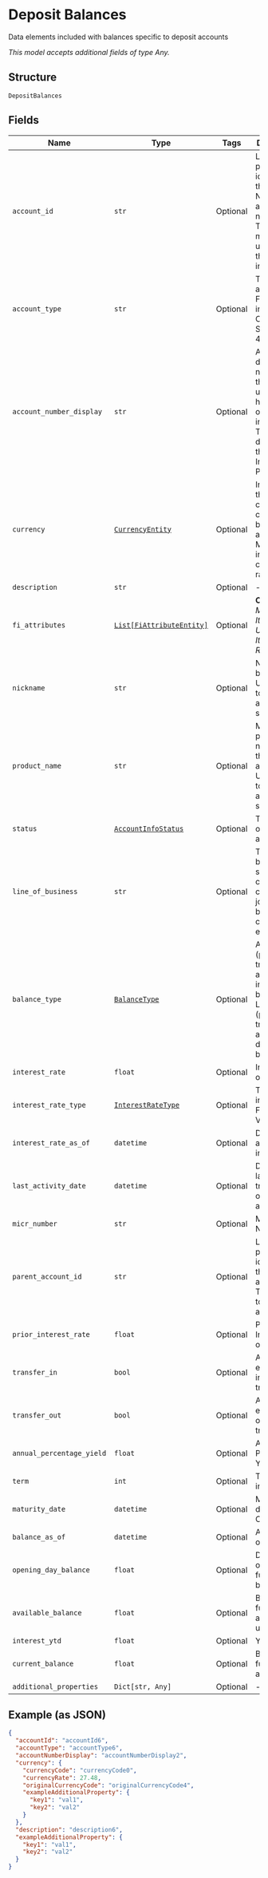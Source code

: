 
# Deposit Balances

Data elements included with balances specific to deposit accounts

*This model accepts additional fields of type Any.*

## Structure

`DepositBalances`

## Fields

| Name | Type | Tags | Description |
|  --- | --- | --- | --- |
| `account_id` | `str` | Optional | Long-term persistent identity of the account. Not an account number. This identity must be unique to the owning institution. |
| `account_type` | `str` | Optional | The type of an account. For instance, CHECKING, SAVINGS, 401K, etc. |
| `account_number_display` | `str` | Optional | Account display number for the end user’s handle at owning institution. This is to be displayed by the Interface Provider. |
| `currency` | [`CurrencyEntity`](../../doc/models/currency-entity.md) | Optional | Indicates the currency code used by the account. May also include currency rate. |
| `description` | `str` | Optional | - |
| `fi_attributes` | [`List[FiAttributeEntity]`](../../doc/models/fi-attribute-entity.md) | Optional | **Constraints**: *Minimum Items*: `1`, *Unique Items Required* |
| `nickname` | `str` | Optional | Name given by the user. Used in UIs to assist in account selection |
| `product_name` | `str` | Optional | Marketed product name for this account.  Used in UIs to assist in account selection |
| `status` | [`AccountInfoStatus`](../../doc/models/account-info-status.md) | Optional | The status of an account. |
| `line_of_business` | `str` | Optional | The line of business, such as consumer, consumer joint, small business, corporate, etc. |
| `balance_type` | [`BalanceType`](../../doc/models/balance-type.md) | Optional | ASSET (positive transaction amount increases balance), LIABILITY (positive transaction amount decreases balance) |
| `interest_rate` | `float` | Optional | Interest Rate of Account |
| `interest_rate_type` | [`InterestRateType`](../../doc/models/interest-rate-type.md) | Optional | The type of interest rate. FIXED or VARIABLE. |
| `interest_rate_as_of` | `datetime` | Optional | Date of account’s interest rate |
| `last_activity_date` | `datetime` | Optional | Date that last transaction occurred on account |
| `micr_number` | `str` | Optional | MICR Number |
| `parent_account_id` | `str` | Optional | Long-term persistent identity of the parent account. This is used to group accounts. |
| `prior_interest_rate` | `float` | Optional | Previous Interest Rate of Account |
| `transfer_in` | `bool` | Optional | Account is eligible for incoming transfers |
| `transfer_out` | `bool` | Optional | Account is eligible for outgoing transfers |
| `annual_percentage_yield` | `float` | Optional | Annual Percentage Yield. |
| `term` | `int` | Optional | Term of CD in months |
| `maturity_date` | `datetime` | Optional | Maturity date for CDs. |
| `balance_as_of` | `datetime` | Optional | As-of date of balances |
| `opening_day_balance` | `float` | Optional | Day's opening fund balance |
| `available_balance` | `float` | Optional | Balance of funds available for use |
| `interest_ytd` | `float` | Optional | YTD Interest |
| `current_balance` | `float` | Optional | Balance of funds in account |
| `additional_properties` | `Dict[str, Any]` | Optional | - |

## Example (as JSON)

```json
{
  "accountId": "accountId6",
  "accountType": "accountType6",
  "accountNumberDisplay": "accountNumberDisplay2",
  "currency": {
    "currencyCode": "currencyCode0",
    "currencyRate": 27.48,
    "originalCurrencyCode": "originalCurrencyCode4",
    "exampleAdditionalProperty": {
      "key1": "val1",
      "key2": "val2"
    }
  },
  "description": "description6",
  "exampleAdditionalProperty": {
    "key1": "val1",
    "key2": "val2"
  }
}
```

